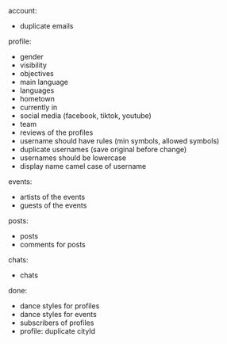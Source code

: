 account:

-   duplicate emails

profile:

-   gender
-   visibility
-   objectives
-   main language
-   languages
-   hometown
-   currently in
-   social media (facebook, tiktok, youtube)
-   team
-   reviews of the profiles
-   username should have rules (min symbols, allowed symbols)
-   duplicate usernames (save original before change)
-   usernames should be lowercase
-   display name camel case of username

events:

-   artists of the events
-   guests of the events

posts:

-   posts
-   comments for posts

chats:

-   chats

done:

-   dance styles for profiles
-   dance styles for events
-   subscribers of profiles
-   profile: duplicate cityId
